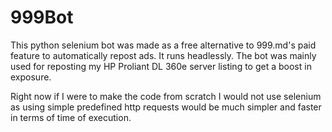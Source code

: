 # 999Bot
This python selenium bot was made as a free alternative to 999.md's paid feature to automatically repost ads. It runs headlessly. The bot was mainly used for reposting my HP Proliant DL 360e server listing to get a boost in exposure.

Right now if I were to make the code from scratch I would not use selenium as using simple predefined http requests would be much simpler and faster in terms of time of execution.
